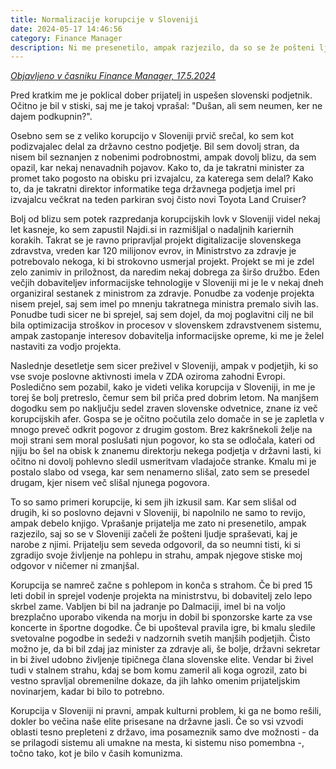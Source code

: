 ```yaml
---
title: Normalizacije korupcije v Sloveniji
date: 2024-05-17 14:46:56
category: Finance Manager
description: Ni me presenetilo, ampak razjezilo, da so se že pošteni ljudje začeli spraševati, kaj je narobe z njimi.
---
```


*[Objavljeno v časniku Finance Manager, 17.5.2024](https://www.finance.si/manager/normalizacija-korupcije-v-sloveniji/a/9023520)*

Pred kratkim me je poklical dober prijatelj in uspešen slovenski podjetnik. Očitno je bil v stiski, saj me je takoj vprašal: "Dušan, ali sem neumen, ker ne dajem podkupnin?".

Osebno sem se z veliko korupcijo v Sloveniji prvič srečal, ko sem kot podizvajalec delal za državno cestno podjetje. Bil sem dovolj stran, da nisem bil seznanjen z nobenimi podrobnostmi, ampak dovolj blizu, da sem opazil, kar nekaj nenavadnih pojavov. Kako to, da je takratni minister za promet tako pogosto na  obisku pri izvajalcu, za katerega sem delal? Kako to, da je takratni direktor informatike tega državnega podjetja imel pri izvajalcu večkrat na teden parkiran svoj čisto novi Toyota Land Cruiser?

Bolj od blizu sem potek razpredanja korupcijskih lovk v Sloveniji videl nekaj let kasneje, ko sem zapustil Najdi.si in razmišljal o nadaljnih kariernih korakih. Takrat se je ravno pripravljal projekt digitalizacije slovenskega zdravstva, vreden kar 120 milijonov evrov, in Ministrstvo za zdravje je potrebovalo nekoga, ki bi strokovno usmerjal projekt. Projekt se mi je zdel zelo zanimiv in priložnost, da naredim nekaj dobrega za širšo družbo. Eden večjih dobaviteljev informacijske tehnologije v Sloveniji mi je le v nekaj dneh organiziral sestanek z ministrom za zdravje. Ponudbe za vodenje projekta nisem prejel, saj sem imel po mnenju takratnega ministra premalo sivih las. Ponudbe tudi sicer ne bi sprejel, saj sem dojel, da moj poglavitni cilj ne bil bila optimizacija stroškov in procesov v slovenskem zdravstvenem sistemu, ampak zastopanje interesov dobavitelja informacijske opreme, ki me je želel nastaviti za vodjo projekta.

Naslednje desetletje sem sicer preživel v Sloveniji, ampak v podjetjih, ki so vse svoje poslovne aktivnosti imela v ZDA oziroma zahodni Evropi. Posledično sem pozabil, kako je videti velika korupcija v Sloveniji, in me je torej še bolj pretreslo, čemur sem bil priča pred dobrim letom. Na manjšem dogodku sem po naključju sedel zraven slovenske odvetnice, znane iz več korupcijskih afer. Gospa se je očitno počutila zelo domače in se je zapletla v mnogo preveč odkrit pogovor z drugim gostom. Brez kakršnekoli želje na moji strani sem moral poslušati njun pogovor, ko sta se odločala, kateri od njiju bo šel na obisk k znanemu direktorju nekega podjetja v državni lasti, ki očitno ni dovolj pohlevno sledil usmeritvam vladajoče stranke. Kmalu mi je postalo slabo od vsega, kar sem nenamerno slišal, zato sem se presedel drugam, kjer nisem več slišal njunega pogovora.

To so samo primeri korupcije, ki sem jih izkusil sam. Kar sem slišal od drugih, ki so poslovno dejavni v Sloveniji, bi napolnilo ne samo to revijo, ampak debelo knjigo. Vprašanje prijatelja me zato ni presenetilo, ampak razjezilo, saj so se v Sloveniji začeli že pošteni ljudje spraševati, kaj je narobe z njimi. Prijatelju sem seveda odgovoril, da so neumni tisti, ki si zgradijo svoje življenje na pohlepu in strahu, ampak njegove stiske moj odgovor v ničemer ni zmanjšal.

Korupcija se namreč začne s pohlepom in konča s strahom. Če bi pred 15 leti dobil in sprejel vodenje projekta na ministrstvu, bi dobavitelj zelo lepo skrbel zame. Vabljen bi bil na jadranje po Dalmaciji, imel bi na voljo brezplačno uporabo vikenda na morju in dobil bi sponzorske karte za vse koncerte in športne dogodke. Če bi upošteval pravila igre, bi kmalu sledile svetovalne pogodbe in sedeži v nadzornih svetih manjših podjetjih. Čisto možno je, da bi bil zdaj jaz minister za zdravje ali, še bolje, državni sekretar in bi živel udobno življenje tipičnega člana slovenske elite. Vendar bi živel tudi v stalnem strahu, kdaj se bom komu zameril ali koga ogrozil, zato bi vestno spravljal obremenilne dokaze, da jih lahko omenim prijateljskim novinarjem, kadar bi bilo to potrebno.

Korupcija v Sloveniji ni pravni, ampak kulturni problem, ki ga ne bomo rešili, dokler bo večina naše elite prisesane na državne jasli. Če so vsi vzvodi oblasti tesno prepleteni z državo, ima posameznik samo dve možnosti - da se prilagodi sistemu ali umakne na mesta, ki sistemu niso pomembna -, točno tako, kot je bilo v časih komunizma.
